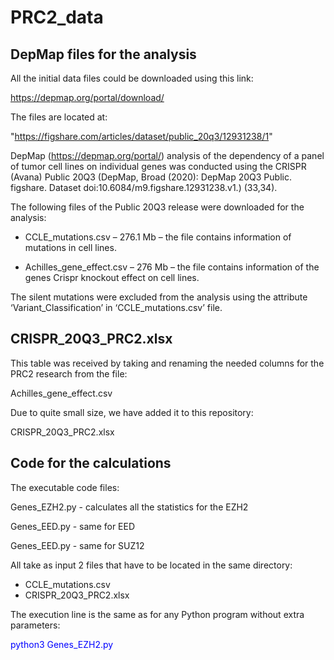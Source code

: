 # PRC2_data

## DepMap files for the analysis

All the initial data files could be downloaded using this link:

https://depmap.org/portal/download/ 

The files are located at:

"https://figshare.com/articles/dataset/public_20q3/12931238/1" 
 

DepMap (https://depmap.org/portal/) analysis of the dependency of a panel of tumor cell lines on individual genes was conducted using the CRISPR (Avana) Public 20Q3 (DepMap, Broad (2020): DepMap 20Q3 Public. figshare. Dataset doi:10.6084/m9.figshare.12931238.v1.) (33,34). 
 
 
 
The following files of the Public 20Q3 release were downloaded for the analysis:
 
* CCLE_mutations.csv – 276.1 Mb – the file contains information of mutations in cell lines. 
 
* Achilles_gene_effect.csv – 276 Mb – the file contains information of the genes Crispr knockout effect on cell lines.
 
 
The silent mutations were excluded from the analysis using the attribute ‘Variant_Classification’ in ‘CCLE_mutations.csv’ file.
 
##  CRISPR_20Q3_PRC2.xlsx 
 
This table was received by taking and renaming the needed columns for the PRC2 research from the file:

Achilles_gene_effect.csv 

Due to quite small size, we have added it to this repository:

CRISPR_20Q3_PRC2.xlsx 


## Code for the calculations  

The executable code files:
<p> Genes_EZH2.py  - calculates all the statistics for the EZH2
<p> Genes_EED.py  - same for EED
<p> Genes_EED.py  - same for SUZ12
 
All take as input 2 files that have to be located in the same directory:

* CCLE_mutations.csv
* CRISPR_20Q3_PRC2.xlsx

The execution line is the same as for any Python program without extra parameters:

<span style="color: blue;">  python3 Genes_EZH2.py </span>



